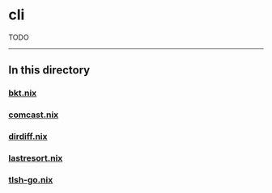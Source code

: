 # cli

TODO

---

## In this directory

### [bkt.nix](./bkt.nix)

### [comcast.nix](./comcast.nix)

### [dirdiff.nix](./dirdiff.nix)

### [lastresort.nix](./lastresort.nix)

### [tlsh-go.nix](./tlsh-go.nix)
